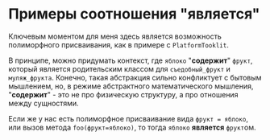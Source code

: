 # Примеры соотношения "является"

Ключевым моментом для меня здесь является возможность полиморфного присваивания,
как в примере с `PlatformTooklit`.

В принципе, можно придумать контекст, где `яблоко` "**содержит**" `фрукт`,
который является родительским классом для `съедобный_фрукт` и `муляж_фрукта`.
Конечно, такая абстракция сильно конфликтует с бытовым мышлением,
но, в режиме абстрактного математического мышления, "**содержит**" - это не про
физическую структуру, а про отношения между сущностями.

Если же у нас есть полиморфное присваивание вида `фрукт = яблоко`,
или вызов метода `foo(фрукт=яблоко)`, то тогда `яблоко` **является** `фрукт`ом.
